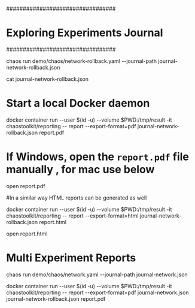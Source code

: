 #################################
# Exploring Experiments Journal #
#################################

chaos run demo/chaos/network-rollback.yaml  --journal-path journal-network-rollback.json

cat journal-network-rollback.json

# Start a local Docker daemon

docker container run --user $(id -u) --volume $PWD:/tmp/result -it chaostoolkit/reporting -- report --export-format=pdf journal-network-rollback.json report.pdf

# If Windows, open the `report.pdf` file manually , for mac use below
open report.pdf

#In a similar way HTML reports can be generated as well 

docker container run --user $(id -u) --volume $PWD:/tmp/result -it chaostoolkit/reporting -- report --export-format=html journal-network-rollback.json report.html

open report.html

# Multi Experiment Reports

chaos run demo/chaos/network.yaml  --journal-path journal-network.json

docker container run --user $(id -u) --volume $PWD:/tmp/result -it chaostoolkit/reporting -- report --export-format=pdf journal-network.json journal-network-rollback.json report.pdf

